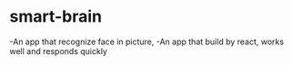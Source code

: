 # smart-brain
-An app that recognize face in picture,
-An app that build by react,
works well and responds quickly
